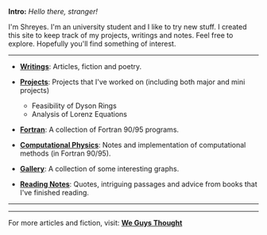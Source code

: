 
**Intro:**
*Hello there, stranger!*

I'm Shreyes.
I'm an university student and I like to try new stuff. I created this site to keep track of my projects, writings and notes. Feel free to explore. Hopefully you'll find something of interest.

***

- **[Writings](Writings/README.md)**: Articles, fiction and poetry.

- **[Projects](Project/README.md)**: Projects that I've worked on (including both major and mini projects)
    - Feasibility of Dyson Rings
    - Analysis of Lorenz Equations

- **[Fortran](https://github.com/mshreyes/Fortran_Programs)**: A collection of Fortran 90/95 programs.

- **[Computational Physics](https://github.com/mshreyes/Computational-Physics)**: Notes and implementation of computational methods (in Fortran 90/95).

- **[Gallery](Gallery/README.md)**: A collection of some interesting graphs.

- **[Reading Notes](Reading/README.md)**: Quotes, intriguing passages and advice from books that I've finished reading.

***

***

For more articles and fiction, visit: **[We Guys Thought](https://weguysthought.com/)**